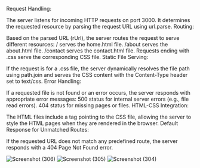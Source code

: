 Request Handling:

The server listens for incoming HTTP requests on port 3000.
It determines the requested resource by parsing the request URL using url.parse.
Routing:

Based on the parsed URL (rUrl), the server routes the request to serve different resources:
/ serves the home.html file.
/about serves the about.html file.
/contact serves the contact.html file.
Requests ending with .css serve the corresponding CSS file.
Static File Serving:

If the request is for a .css file, the server dynamically resolves the file path using path.join and serves the CSS content with the Content-Type header set to text/css.
Error Handling:

If a requested file is not found or an error occurs, the server responds with appropriate error messages:
500 status for internal server errors (e.g., file read errors).
404 status for missing pages or files.
HTML-CSS Integration:

The HTML files include a <link> tag pointing to the CSS file, allowing the server to style the HTML pages when they are rendered in the browser.
Default Response for Unmatched Routes:

If the requested URL does not match any predefined route, the server responds with a 404 Page Not Found error.

![Screenshot (306)](https://github.com/user-attachments/assets/a7123d4e-613c-4d38-90f4-e2834f33481d)
![Screenshot (305)](https://github.com/user-attachments/assets/81710602-eca6-49cd-960f-3db72cccc2e0)
![Screenshot (304)](https://github.com/user-attachments/assets/3118b662-2e91-4ad3-92c2-b352cfec327f)
